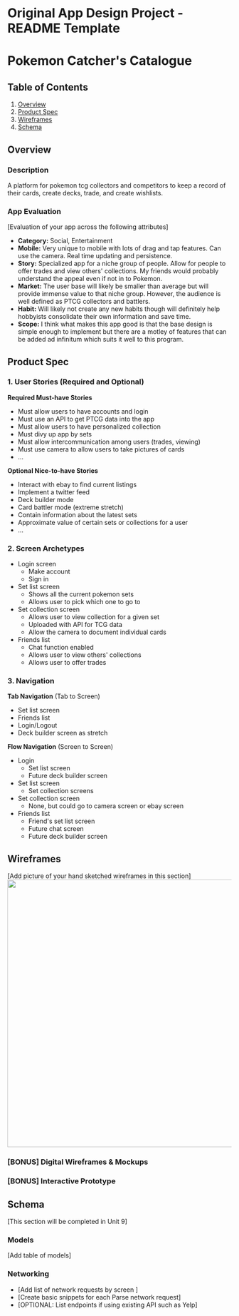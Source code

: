 Original App Design Project - README Template
===

# Pokemon Catcher's Catalogue

## Table of Contents
1. [Overview](#Overview)
1. [Product Spec](#Product-Spec)
1. [Wireframes](#Wireframes)
2. [Schema](#Schema)

## Overview
### Description
A platform for pokemon tcg collectors and competitors to keep a record of their cards, create decks, trade, and create wishlists.

### App Evaluation
[Evaluation of your app across the following attributes]
- **Category:** Social, Entertainment
- **Mobile:** Very unique to mobile with lots of drag and tap features. Can use the camera. Real time updating and persistence.
- **Story:** Specialized app for a niche group of people. Allow for people to offer trades and view others' collections. My friends would probably understand the appeal even if not in to Pokemon.
- **Market:** The user base will likely be smaller than average but will provide immense value to that niche group. However, the audience is well defined as PTCG collectors and battlers.
- **Habit:** Will likely not create any new habits though will definitely help hobbyists consolidate their own information and save time.
- **Scope:** I think what makes this app good is that the base design is simple enough to implement but there are a motley of features that can be added ad infinitum which suits it well to this program.

## Product Spec

### 1. User Stories (Required and Optional)

**Required Must-have Stories**

* Must allow users to have accounts and login
* Must use an API to get PTCG data into the app
* Must allow users to have personalized collection
* Must divy up app by sets
* Must allow intercommunication among users (trades, viewing)
* Must use camera to allow users to take pictures of cards
* ...

**Optional Nice-to-have Stories**

* Interact with ebay to find current listings
* Implement a twitter feed
* Deck builder mode
* Card battler mode (extreme stretch)
* Contain information about the latest sets
* Approximate value of certain sets or collections for a user
* ...

### 2. Screen Archetypes

* Login screen
   * Make account
   * Sign in
* Set list screen
   * Shows all the current pokemon sets
   * Allows user to pick which one to go to
* Set collection screen
   * Allows user to view collection for a given set
   * Uploaded with API for TCG data
   * Allow the camera to document individual cards
* Friends list
   * Chat function enabled
   * Allows user to view others' collections
   * Allows user to offer trades

### 3. Navigation

**Tab Navigation** (Tab to Screen)

* Set list screen
* Friends list
* Login/Logout
* Deck builder screen as stretch

**Flow Navigation** (Screen to Screen)

* Login
   * Set list screen
   * Future deck builder screen
* Set list screen
   * Set collection screens
* Set collection screen
   * None, but could go to camera screen or ebay screen
* Friends list
   * Friend's set list screen
   * Future chat screen
   * Future deck builder screen

## Wireframes
[Add picture of your hand sketched wireframes in this section]
<img src="YOUR_WIREFRAME_IMAGE_URL" width=600>

### [BONUS] Digital Wireframes & Mockups

### [BONUS] Interactive Prototype

## Schema 
[This section will be completed in Unit 9]
### Models
[Add table of models]
### Networking
- [Add list of network requests by screen ]
- [Create basic snippets for each Parse network request]
- [OPTIONAL: List endpoints if using existing API such as Yelp]
